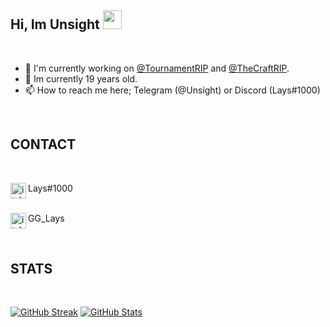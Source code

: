 ## Hi, Im Unsight <img src="https://raw.githubusercontent.com/aemmadi/aemmadi/master/wave.gif" width="30px">

</br>

- 🔭 I'm currently working on [@TournamentRIP](https://github.com/TournamentRIP) and [@TheCraftRIP](https://github.com/orgs/TheCraftRIP).  
- 🌱 Im currently 19 years old.  
- 📫 How to reach me here; Telegram (@Unsight) or Discord (Lays#1000)

</br>

## CONTACT

</br>

<img align="left" alt="itsLays" target="_blank" width="25px" src="https://raw.githubusercontent.com/anuraghazra/anuraghazra/master/assets/discord-round.svg"/> Lays#1000

</br><img align="left" alt="itsLays" target="_blank" width="25px" src="https://raw.githubusercontent.com/anuraghazra/anuraghazra/master/assets/twitter.svg"/> GG_Lays

</br>

## STATS

</br>

[![GitHub Streak](http://github-readme-streak-stats.herokuapp.com?user=itsLays&theme=radical&ring=9F00DD&fire=DD2727)](https://git.io/streak-stats)
[![GitHub Stats](https://github-readme-stats.vercel.app/api?username=itsLays&show_icons=true&count_private=true&include_all_commits=true&theme=radical)](https://github.com/itsLays/)
